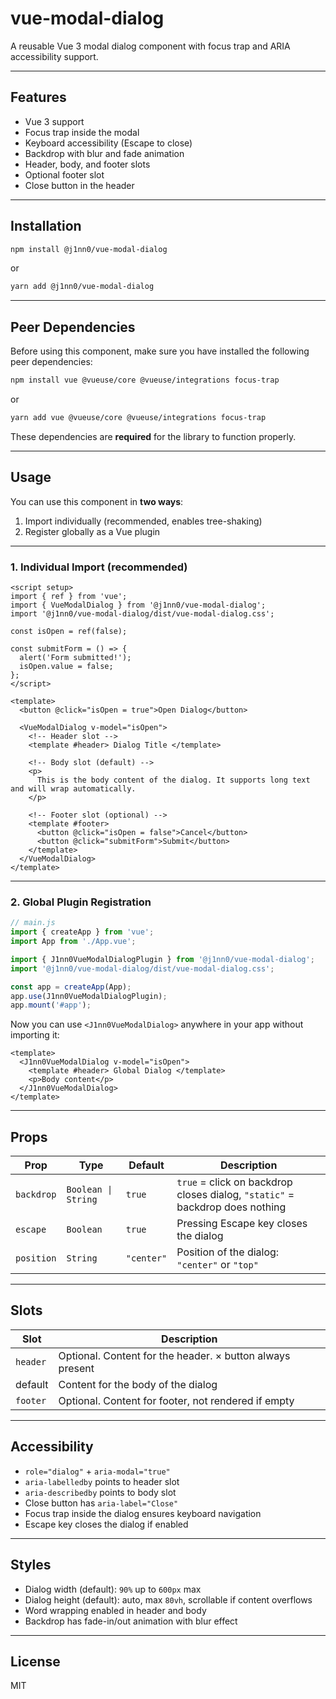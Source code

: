 # vue-modal-dialog

A reusable Vue 3 modal dialog component with focus trap and ARIA accessibility support.

---

## Features

- Vue 3 support
- Focus trap inside the modal
- Keyboard accessibility (Escape to close)
- Backdrop with blur and fade animation
- Header, body, and footer slots
- Optional footer slot
- Close button in the header

---

## Installation

```bash
npm install @j1nn0/vue-modal-dialog
```

or

```bash
yarn add @j1nn0/vue-modal-dialog
```

---

## Peer Dependencies

Before using this component, make sure you have installed the following peer dependencies:

```bash
npm install vue @vueuse/core @vueuse/integrations focus-trap
```

or

```bash
yarn add vue @vueuse/core @vueuse/integrations focus-trap
```

These dependencies are **required** for the library to function properly.

---

## Usage

You can use this component in **two ways**:

1. Import individually (recommended, enables tree-shaking)
2. Register globally as a Vue plugin

---

### 1. Individual Import (recommended)

```vue
<script setup>
import { ref } from 'vue';
import { VueModalDialog } from '@j1nn0/vue-modal-dialog';
import '@j1nn0/vue-modal-dialog/dist/vue-modal-dialog.css';

const isOpen = ref(false);

const submitForm = () => {
  alert('Form submitted!');
  isOpen.value = false;
};
</script>

<template>
  <button @click="isOpen = true">Open Dialog</button>

  <VueModalDialog v-model="isOpen">
    <!-- Header slot -->
    <template #header> Dialog Title </template>

    <!-- Body slot (default) -->
    <p>
      This is the body content of the dialog. It supports long text and will wrap automatically.
    </p>

    <!-- Footer slot (optional) -->
    <template #footer>
      <button @click="isOpen = false">Cancel</button>
      <button @click="submitForm">Submit</button>
    </template>
  </VueModalDialog>
</template>
```

---

### 2. Global Plugin Registration

```js
// main.js
import { createApp } from 'vue';
import App from './App.vue';

import { J1nn0VueModalDialogPlugin } from '@j1nn0/vue-modal-dialog';
import '@j1nn0/vue-modal-dialog/dist/vue-modal-dialog.css';

const app = createApp(App);
app.use(J1nn0VueModalDialogPlugin);
app.mount('#app');
```

Now you can use `<J1nn0VueModalDialog>` anywhere in your app without importing it:

```vue
<template>
  <J1nn0VueModalDialog v-model="isOpen">
    <template #header> Global Dialog </template>
    <p>Body content</p>
  </J1nn0VueModalDialog>
</template>
```

---

## Props

| Prop       | Type                | Default    | Description                                                                  |
| ---------- | ------------------- | ---------- | ---------------------------------------------------------------------------- |
| `backdrop` | `Boolean \| String` | `true`     | `true` = click on backdrop closes dialog, `"static"` = backdrop does nothing |
| `escape`   | `Boolean`           | `true`     | Pressing Escape key closes the dialog                                        |
| `position` | `String`            | `"center"` | Position of the dialog: `"center"` or `"top"`                                |

---

## Slots

| Slot     | Description                                               |
| -------- | --------------------------------------------------------- |
| `header` | Optional. Content for the header. × button always present |
| default  | Content for the body of the dialog                        |
| `footer` | Optional. Content for footer, not rendered if empty       |

---

## Accessibility

- `role="dialog"` + `aria-modal="true"`
- `aria-labelledby` points to header slot
- `aria-describedby` points to body slot
- Close button has `aria-label="Close"`
- Focus trap inside the dialog ensures keyboard navigation
- Escape key closes the dialog if enabled

---

## Styles

- Dialog width (default): `90%` up to `600px` max
- Dialog height (default): auto, max `80vh`, scrollable if content overflows
- Word wrapping enabled in header and body
- Backdrop has fade-in/out animation with blur effect

---

## License

MIT
